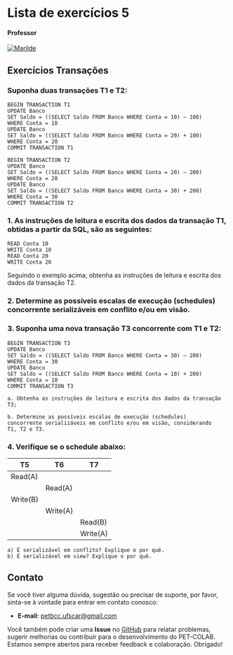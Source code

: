 # Lista de exercícios 5

#### Professor
[![Marilde](https://img.shields.io/badge/Marilde_Santos-%2300599C.svg?style=for-the-badge&logo=GoogleScholar&logoColor=white)](https://site.dc.ufscar.br/docente/5cee7e5d48365a001679f750)

## Exercícios Transações 

### Suponha duas transações T1 e T2:
```
BEGIN TRANSACTION T1
UPDATE Banco
SET Saldo = ((SELECT Saldo FROM Banco WHERE Conta = 10) – 100)
WHERE Conta = 10
UPDATE Banco
SET Saldo = ((SELECT Saldo FROM Banco WHERE Conta = 20) + 100)
WHERE Conta = 20
COMMIT TRANSACTION T1
```

```
BEGIN TRANSACTION T2
UPDATE Banco
SET Saldo = ((SELECT Saldo FROM Banco WHERE Conta = 20) – 200)
WHERE Conta = 20
UPDATE Banco
SET Saldo = ((SELECT Saldo FROM Banco WHERE Conta = 30) + 200)
WHERE Conta = 30
COMMIT TRANSACTION T2
```

### 1. As instruções de leitura e escrita dos dados da transação T1, obtidas a partir da SQL, são as seguintes:

```
READ Conta 10
WRITE Conta 10
READ Conta 20
WRITE Conta 20
```
Seguindo o exemplo acima, obtenha as instruções de leitura e escrita dos
dados da transação T2.

### 2. Determine as possíveis escalas de execução (schedules) concorrente serializáveis em conflito e/ou em visão.

### 3. Suponha uma nova transação T3 concorrente com T1 e T2:

```
BEGIN TRANSACTION T3
UPDATE Banco
SET Saldo = ((SELECT Saldo FROM Banco WHERE Conta = 30) – 200)
WHERE Conta = 30
UPDATE Banco
SET Saldo = ((SELECT Saldo FROM Banco WHERE Conta = 10) + 200)
WHERE Conta = 10
COMMIT TRANSACTION T3
```

    a. Obtenha as instruções de leitura e escrita dos dados da transação T3;

    b. Determine as possíveis escalas de execução (schedules)
    concorrente serializáveis em conflito e/ou em visão, considerando
    T1, T2 e T3.

### 4. Verifique se o schedule abaixo:

| T5       | T6       | T7       |
|----------|----------|----------|
| Read(A)  |          |          |
|          |  Read(A) |          |
|Write(B)  |          |          |
|          |Write(A)  |          |
|          |          |Read(B)   |
|          |          |Write(A)  |

    a) É serializável em conflito? Explique o por quê.  
    b) É serializável em view? Explique o por quê.

## Contato

Se você tiver alguma dúvida, sugestão ou precisar de suporte, por favor, sinta-se à vontade para entrar em contato conosco:

- **E-mail:** petbcc.ufscar@gmail.com

Você também pode criar uma **Issue** no [GitHub](https://github.com/petbccufscar/pet-colab/issues) para relatar problemas, sugerir melhorias ou contribuir para o desenvolvimento do PET-COLAB. Estamos sempre abertos para receber feedback e colaboração. Obrigado!